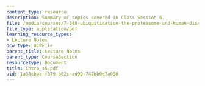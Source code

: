 ```yaml
---
content_type: resource
description: Summary of topics covered in Class Session 6.
file: /media/courses/7-340-ubiquitination-the-proteasome-and-human-disease-fall-2004/1a38cbaef379b02cad99742bb0e7a090_intro_s6.pdf
file_type: application/pdf
learning_resource_types:
- Lecture Notes
ocw_type: OCWFile
parent_title: Lecture Notes
parent_type: CourseSection
resourcetype: Document
title: intro_s6.pdf
uid: 1a38cbae-f379-b02c-ad99-742bb0e7a090
---
```


